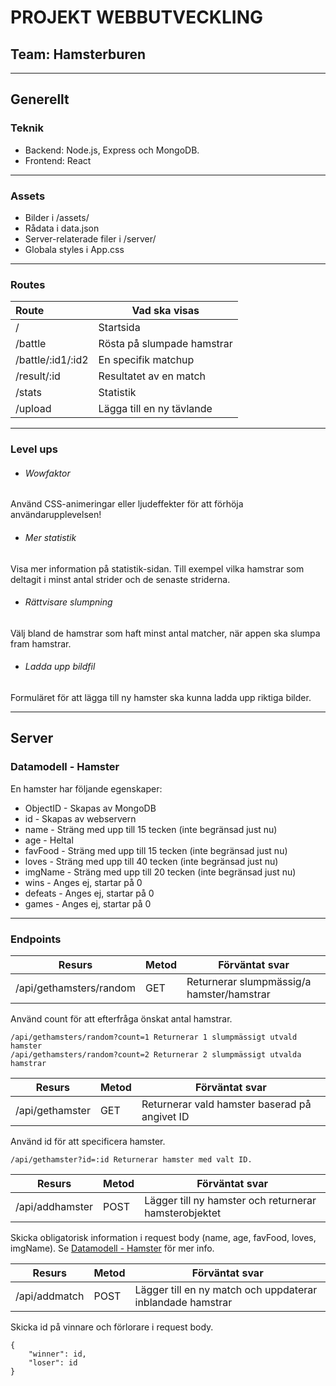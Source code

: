 # PROJEKT WEBBUTVECKLING
## Team: Hamsterburen
---

## Generellt

### Teknik
+ Backend: Node.js, Express och MongoDB.
+ Frontend: React

---

### Assets
+ Bilder i /assets/
+ Rådata i data.json
+ Server-relaterade filer i /server/
+ Globala styles i App.css

---

### Routes
|Route | Vad ska visas|
|:------------------|----------------------------|
|/                  |Startsida                   |
|/battle            |Rösta på slumpade hamstrar  |
|/battle/:id1/:id2  |En specifik matchup         |
|/result/:id        |Resultatet av en match      |
|/stats             |Statistik                   |
|/upload            |Lägga till en ny tävlande   |

---

### Level ups
+ ###### Wowfaktor
Använd CSS-animeringar eller ljudeffekter för att förhöja användarupplevelsen!
+ ###### Mer statistik
Visa mer information på statistik-sidan. Till exempel vilka hamstrar som deltagit i minst antal strider och de senaste striderna.
+ ###### Rättvisare slumpning
Välj bland de hamstrar som haft minst antal matcher, när appen ska slumpa fram hamstrar.
+ ###### Ladda upp bildfil
Formuläret för att lägga till ny hamster ska kunna ladda upp riktiga bilder.

---

## Server

### Datamodell - Hamster

En hamster har följande egenskaper:
+ ObjectID - Skapas av MongoDB
+ id - Skapas av webservern
+ name - Sträng med upp till 15 tecken (inte begränsad just nu)
+ age - Heltal
+ favFood - Sträng med upp till 15 tecken (inte begränsad just nu)
+ loves - Sträng med upp till 40 tecken (inte begränsad just nu)
+ imgName - Sträng med upp till 20 tecken (inte begränsad just nu)
+ wins - Anges ej, startar på 0
+ defeats - Anges ej, startar på 0
+ games - Anges ej, startar på 0

---

### Endpoints

|Resurs    |Metod   |Förväntat svar|
|----------|--------|---|
|/api/gethamsters/random | GET | Returnerar slumpmässig/a hamster/hamstrar |

Använd count för att efterfråga önskat antal hamstrar.
```
/api/gethamsters/random?count=1 Returnerar 1 slumpmässigt utvald hamster
/api/gethamsters/random?count=2 Returnerar 2 slumpmässigt utvalda hamstrar
```

|Resurs    |Metod   |Förväntat svar|
|----------|--------|---|
|/api/gethamster | GET | Returnerar vald hamster baserad på angivet ID |

Använd id för att specificera hamster.
```
/api/gethamster?id=:id Returnerar hamster med valt ID.
```

|Resurs    |Metod   |Förväntat svar|
|----------|--------|---|
|/api/addhamster | POST | Lägger till ny hamster och returnerar hamsterobjektet |

Skicka obligatorisk information i request body (name, age, favFood, loves, imgName).
Se [Datamodell - Hamster](#-datamodell---hamster) för mer info.

|Resurs    |Metod   |Förväntat svar|
|----------|--------|---|
|/api/addmatch | POST | Lägger till en ny match och uppdaterar inblandade hamstrar |

Skicka id på vinnare och förlorare i request body.
```
{
    "winner": id,
    "loser": id
}
```